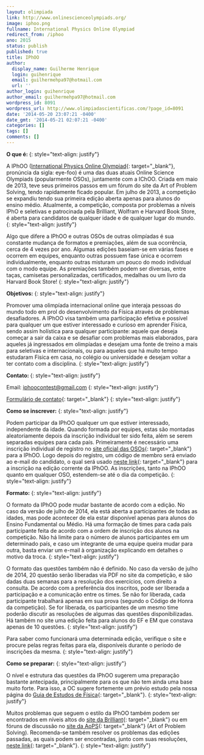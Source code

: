 ```yaml
---
layout: olimpiada 
link: http://www.onlinescienceolympiads.org/
image: iphoo.png 
fullname: International Physics Online Olympiad 
redirect_from: /iphoo
ano: 2015
status: publish
published: true
title: IPhOO
author:
  display_name: Guilherme Henrique
  login: guihenrique
  email: guilhermehpa97@hotmail.com
  url: ''
author_login: guihenrique
author_email: guilhermehpa97@hotmail.com
wordpress_id: 8091
wordpress_url: http://www.olimpiadascientificas.com/?page_id=8091
date: '2014-05-20 23:07:21 -0400'
date_gmt: '2014-05-21 02:07:21 -0400'
categories: []
tags: []
comments: []
---
```


<strong>O que é: </strong>
{: style="text-align: justify"}



A IPhOO ([International Physics Online Olympiad][1]{: target="_blank"}, pronúncia da sigla: eye-foo) é uma das duas atuais Online Science Olympiads (popularmente OSOs), juntamente com a IChOO. Criada em maio de 2013,
teve seus primeiros passos em um fórum do site da Art of Problem Solving, tendo rapidamente ficado popular. Em julho de 2013, a competição se expandiu tendo sua primeira edição aberta apenas para alunos do ensino médio.
Atualmente, a competição, composta por problemas a níveis IPhO e seletivas e patrocinada pela Brilliant, Wolfram e Harvard Book Store, é aberta para candidatos de qualquer idade e de qualquer lugar do mundo.
{: style="text-align: justify"}



Algo que difere a IPhOO e outras OSOs de outras olimpíadas é sua constante mudança de formatos e premiações, além de sua ocorrência, cerca de 4 vezes por ano. Algumas edições baseiam-se em várias fases e ocorrem em
equipes, enquanto outras possuem fase única e ocorrem individualmente, enquanto outras misturam um pouco do modo individual com o modo equipe. As premiações também podem ser diversas, entre taças, camisetas
personalizadas, certificados, medalhas ou um livro da Harvard Book Store!
{: style="text-align: justify"}



**Objetivos:**
{: style="text-align: justify"}



Promover uma olimpíada internacional online que interaja pessoas do mundo todo em prol do desenvolvimento da Física através de problemas desafiadores. A IPhOO visa também uma participação efetiva e possível para qualquer
um que estiver interessado e curioso em aprender Física, sendo assim holística para qualquer participante: aquele que deseja começar a sair da caixa e se desafiar com problemas mais elaborados, para aqueles já
ingressados em olimpíadas e desejam uma fonte de treino a mais para seletivas e internacionais, ou para aqueles que há muito tempo estudaram Física em casa, no colégio ou universidade e desejam voltar a ter contato com a
disciplina.
{: style="text-align: justify"}



<strong>Contato: </strong>
{: style="text-align: justify"}



Email: iphoocontest@gmail.com
{: style="text-align: justify"}



[Formulário de contato][2]{: target="_blank"}
{: style="text-align: justify"}



**Como se inscrever:**
{: style="text-align: justify"}



Podem participar da IPhOO qualquer um que estiver interessado, independente da idade. Quando formada por equipes, estas são montadas aleatoriamente depois da inscrição individual ter sido feita, além se serem separadas
equipes para cada país. Primeiramente é necessário uma inscrição individual de registro no [site oficial das OSOs][3]{: target="_blank"} para a IPhOO. Logo depois do registro, um código de membro será enviado ao e-mail
do candidato, o qual será usado [neste link][4]{: target="_blank"} para a inscrição na edição corrente da IPhOO. As inscrições, tanto na IPhOO quanto em qualquer OSO, estendem-se até o dia da competição.
{: style="text-align: justify"}



**Formato:**
{: style="text-align: justify"}



O formato da IPhOO pode mudar bastante de acordo com a edição. No caso da versão de julho de 2014, ela está aberta a participantes de todas as idades, mas pode acontecer de ela estar disponível apenas para alunos do
Ensino Fundamental ou Médio. Há uma formação de times para cada país participante feita de acordo com a ordem de inscrição dos alunos na competição. Não há limite para o número de alunos participantes em um determinado
país, e caso um integrante de uma equipe queira mudar para outra, basta enviar um e-mail à organização explicando em detalhes o motivo da troca.
{: style="text-align: justify"}



O formato das questões também não é definido. No caso da versão de julho de 2014, 20 questão serão liberadas via PDF no site da competição, e são dadas duas semanas para a resolução dos exercícios, com direito a
consulta. De acordo com a preferência dos inscritos, pode ser liberada a participação e a comunicação entre os times. Se não for liberada, cada participante trabalhará apenas em sua prova (segundo o Código de Honra da
competição). Se for liberada, os participantes de um mesmo time poderão discutir as resoluções de algumas das questões disponibilizadas. Há também no site uma edição feita para alunos do EF e EM que constava apenas de 10
questões.
{: style="text-align: justify"}



Para saber como funcionará uma determinada edição, verifique o site e procure pelas regras feitas para ela, disponíveis durante o período de inscrições da mesma.
{: style="text-align: justify"}



**Como se preparar:**
{: style="text-align: justify"}



O nível e estrutura das questões da IPhOO sugerem uma preparação bastante antecipada, principalmente para os que não tem ainda uma base muito forte. Para isso, a OC sugere fortemente um prévio estudo pela nossa página do
[Guia de Estudos de Física][5]{: target="_blank"}.
{: style="text-align: justify"}



Muitos problemas que seguem o estilo da IPhOO também podem ser encontrados em níveis altos do [site da Brilliant][6]{: target="_blank"} ou em fóruns de discussão no [site da AoPS][7]{: target="_blank"} (Art of Problem
Solving). Recomenda-se também resolver os problemas das edições passadas, as quais podem ser encontradas, junto com suas resoluções, [neste link][8]{: target="_blank"}.
{: style="text-align: justify"}





[1]: http://www.onlinescienceolympiads.org/ "Site oficial das OSOs"
[2]: http://www.onlinescienceolympiads.org/#!contact/cgbd "Contato - IPhOO"
[3]: http://www.onlinescienceolympiads.org/#!register/cg09 "Registro"
[4]: http://www.onlinescienceolympiads.org/#!about/cq4r "Inscrição"
[5]: http://www.olimpiadascientificas.com/estudo/fisica/ "Estudos - Física"
[6]: https://brilliant.org "Brilliant"
[7]: http://www.artofproblemsolving.com/ "AoPS"
[8]: http://www.onlinescienceolympiads.org/#!project/cngp "Past Contests"
